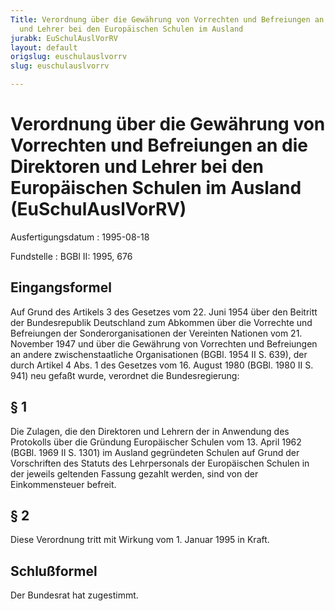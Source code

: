 ```yaml
---
Title: Verordnung über die Gewährung von Vorrechten und Befreiungen an die Direktoren
  und Lehrer bei den Europäischen Schulen im Ausland
jurabk: EuSchulAuslVorRV
layout: default
origslug: euschulauslvorrv
slug: euschulauslvorrv

---
```


# Verordnung über die Gewährung von Vorrechten und Befreiungen an die Direktoren und Lehrer bei den Europäischen Schulen im Ausland (EuSchulAuslVorRV)

Ausfertigungsdatum
:   1995-08-18

Fundstelle
:   BGBl II: 1995, 676

## Eingangsformel

Auf Grund des Artikels 3 des Gesetzes vom 22. Juni 1954 über den
Beitritt der Bundesrepublik Deutschland zum Abkommen über die
Vorrechte und Befreiungen der Sonderorganisationen der Vereinten
Nationen vom 21. November 1947 und über die Gewährung von Vorrechten
und Befreiungen an andere zwischenstaatliche Organisationen (BGBl.
1954 II S. 639), der durch Artikel 4 Abs. 1 des Gesetzes vom 16.
August 1980 (BGBl. 1980 II S. 941) neu gefaßt wurde, verordnet die
Bundesregierung:

## § 1

Die Zulagen, die den Direktoren und Lehrern der in Anwendung des
Protokolls über die Gründung Europäischer Schulen vom 13. April 1962
(BGBl. 1969 II S. 1301) im Ausland gegründeten Schulen auf Grund der
Vorschriften des Statuts des Lehrpersonals der Europäischen Schulen in
der jeweils geltenden Fassung gezahlt werden, sind von der
Einkommensteuer befreit.

## § 2

Diese Verordnung tritt mit Wirkung vom 1. Januar 1995 in Kraft.

## Schlußformel

Der Bundesrat hat zugestimmt.


